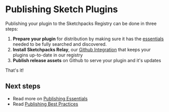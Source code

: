 # Publishing Sketch Plugins

Publishing your plugin to the Sketchpacks Registry can be done in three steps:

1. **Prepare your plugin** for distribution by making sure it has the [essentials](./publishing/essentials.md) needed to be fully searched and discovered.
2. **Install Sketchpacks Relay**, our [Github Integration](https://github.com/integration/sketchpacks-relay) that keeps your plugins up-to-date in our registry
3. **Publish release assets** on Github to serve your plugin and it's updates

That's it!

## Next steps

* Read more on [Publishing Essentials](./publishing/essentials.md)
* Read [Publishing Best Practices](./publishing/best-practices.md)

